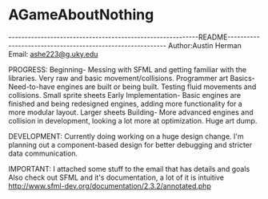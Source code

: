 # AGameAboutNothing
-----------------------------------------------------------README-----------------------------------------------------------
Author:Austin Herman
Email: ashe223@g.uky.edu

PROGRESS:
Beginning- Messing with SFML and getting familiar with the libraries. Very raw and basic movement/collisions. Programmer art
Basics- Need-to-have engines are built or being built. Testing fluid movements and collisions. Small sprite sheets
Early Implementation- Basic engines are finished and being redesigned engines, adding more functionality for a more modular layout. Larger sheets
Building- More advanced engines and collision in development, looking a lot more at optimization. Huge art dump.

DEVELOPMENT:
Currently doing working on a huge design change. I'm planning out a component-based design for better debugging
and stricter data communication.

IMPORTANT:
I attached some stuff to the email that has details and goals
Also check out SFML and it's documentation, a lot of it is intuitive
	http://www.sfml-dev.org/documentation/2.3.2/annotated.php
